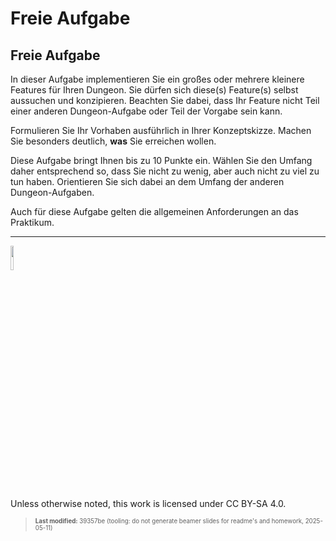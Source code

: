 # Freie Aufgabe

## Freie Aufgabe

In dieser Aufgabe implementieren Sie ein großes oder mehrere kleinere
Features für Ihren Dungeon. Sie dürfen sich diese(s) Feature(s) selbst
aussuchen und konzipieren. Beachten Sie dabei, dass Ihr Feature nicht
Teil einer anderen Dungeon-Aufgabe oder Teil der Vorgabe sein kann.

Formulieren Sie Ihr Vorhaben ausführlich in Ihrer Konzeptskizze. Machen
Sie besonders deutlich, **was** Sie erreichen wollen.

Diese Aufgabe bringt Ihnen bis zu 10 Punkte ein. Wählen Sie den Umfang
daher entsprechend so, dass Sie nicht zu wenig, aber auch nicht zu viel
zu tun haben. Orientieren Sie sich dabei an dem Umfang der anderen
Dungeon-Aufgaben.

Auch für diese Aufgabe gelten die allgemeinen Anforderungen an das
Praktikum.

------------------------------------------------------------------------

<img src="https://licensebuttons.net/l/by-sa/4.0/88x31.png" width="10%">

Unless otherwise noted, this work is licensed under CC BY-SA 4.0.

<blockquote><p><sup><sub><strong>Last modified:</strong> 39357be (tooling: do not generate beamer slides for readme's and homework, 2025-05-11)<br></sub></sup></p></blockquote>
